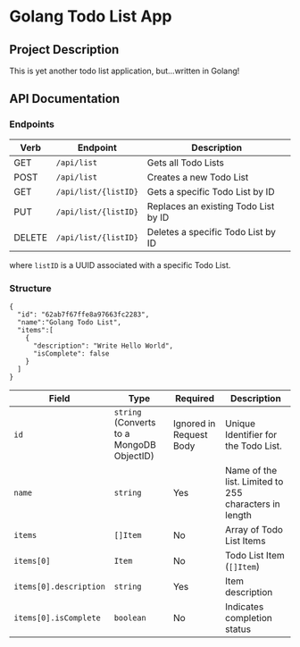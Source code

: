 # Golang Todo List App

## Project Description

This is yet another todo list application, but...written in Golang!

## API Documentation

### Endpoints

| Verb | Endpoint | Description |
| --- | --- | --- | 
| GET | `/api/list` | Gets all Todo Lists | 
| POST | `/api/list` | Creates a new Todo List | 
| GET | `/api/list/{listID}` | Gets a specific Todo List by ID | 
| PUT | `/api/list/{listID}` | Replaces an existing Todo List by ID | 
| DELETE | `/api/list/{listID}` | Deletes a specific Todo List by ID | 

where `listID` is a UUID associated with a specific Todo List.

### Structure

```
{
  "id": "62ab7f67ffe8a97663fc2283",
  "name":"Golang Todo List",
  "items":[
    {
      "description": "Write Hello World",
      "isComplete": false
    }
  ]
}
```

| Field | Type | Required | Description |
| --- | --- | --- | --- |
| `id` | `string` (Converts to a MongoDB ObjectID) | Ignored in Request Body | Unique Identifier for the Todo List. |
| `name` | `string` | Yes | Name of the list. Limited to 255 characters in length |
| `items` | `[]Item` | No | Array of Todo List Items |
| `items[0]` | `Item` | No | Todo List Item (`[]Item`) |
| `items[0].description` | `string` | Yes | Item description |
| `items[0].isComplete` | `boolean` | No | Indicates completion status |